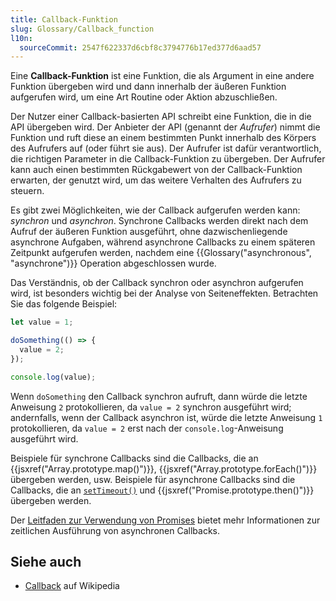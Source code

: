 ```yaml
---
title: Callback-Funktion
slug: Glossary/Callback_function
l10n:
  sourceCommit: 2547f622337d6cbf8c3794776b17ed377d6aad57
---
```


Eine **Callback-Funktion** ist eine Funktion, die als Argument in eine andere Funktion übergeben wird und dann innerhalb der äußeren Funktion aufgerufen wird, um eine Art Routine oder Aktion abzuschließen.

Der Nutzer einer Callback-basierten API schreibt eine Funktion, die in die API übergeben wird. Der Anbieter der API (genannt der _Aufrufer_) nimmt die Funktion und ruft diese an einem bestimmten Punkt innerhalb des Körpers des Aufrufers auf (oder führt sie aus). Der Aufrufer ist dafür verantwortlich, die richtigen Parameter in die Callback-Funktion zu übergeben. Der Aufrufer kann auch einen bestimmten Rückgabewert von der Callback-Funktion erwarten, der genutzt wird, um das weitere Verhalten des Aufrufers zu steuern.

Es gibt zwei Möglichkeiten, wie der Callback aufgerufen werden kann: _synchron_ und _asynchron_. Synchrone Callbacks werden direkt nach dem Aufruf der äußeren Funktion ausgeführt, ohne dazwischenliegende asynchrone Aufgaben, während asynchrone Callbacks zu einem späteren Zeitpunkt aufgerufen werden, nachdem eine {{Glossary("asynchronous", "asynchrone")}} Operation abgeschlossen wurde.

Das Verständnis, ob der Callback synchron oder asynchron aufgerufen wird, ist besonders wichtig bei der Analyse von Seiteneffekten. Betrachten Sie das folgende Beispiel:

```js
let value = 1;

doSomething(() => {
  value = 2;
});

console.log(value);
```

Wenn `doSomething` den Callback synchron aufruft, dann würde die letzte Anweisung `2` protokollieren, da `value = 2` synchron ausgeführt wird; andernfalls, wenn der Callback asynchron ist, würde die letzte Anweisung `1` protokollieren, da `value = 2` erst nach der `console.log`-Anweisung ausgeführt wird.

Beispiele für synchrone Callbacks sind die Callbacks, die an {{jsxref("Array.prototype.map()")}}, {{jsxref("Array.prototype.forEach()")}} übergeben werden, usw. Beispiele für asynchrone Callbacks sind die Callbacks, die an [`setTimeout()`](/de/docs/Web/API/Window/setTimeout) und {{jsxref("Promise.prototype.then()")}} übergeben werden.

Der [Leitfaden zur Verwendung von Promises](/de/docs/Web/JavaScript/Guide/Using_promises#timing) bietet mehr Informationen zur zeitlichen Ausführung von asynchronen Callbacks.

## Siehe auch

- [Callback](<https://en.wikipedia.org/wiki/Callback_(computer_programming)>) auf Wikipedia
